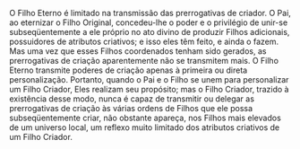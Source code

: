 ﻿O Filho Eterno é limitado na transmissão das prerrogativas de criador. O Pai, ao eternizar o Filho Original, concedeu-lhe o poder e o privilégio de unir-se subseqüentemente a ele próprio no ato divino de produzir Filhos adicionais,  possuidores de atributos criativos; e isso eles têm feito, e ainda o fazem. Mas uma vez que esses Filhos coordenados tenham sido gerados, as prerrogativas de criação aparentemente não se transmitem mais. O Filho Eterno transmite poderes de criação apenas à primeira ou direta personalização. Portanto, quando o Pai e o Filho se unem para personalizar um Filho Criador, Eles realizam seu propósito; mas o Filho Criador, trazido à existência desse modo, nunca é capaz de transmitir ou delegar as prerrogativas de criação às várias ordens de Filhos que ele possa subseqüentemente criar, não obstante apareça, nos Filhos mais elevados de um universo local, um reflexo muito limitado dos atributos criativos de um Filho Criador.